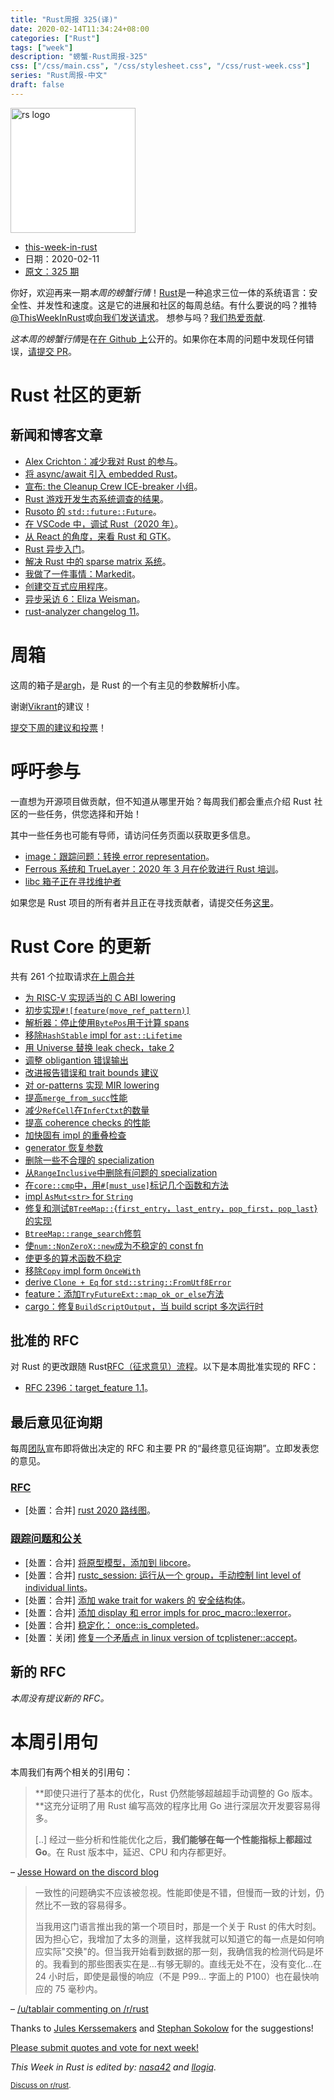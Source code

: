 ```yaml
---
title: "Rust周报 325(译)"
date: 2020-02-14T11:34:24+08:00
categories: ["Rust"]
tags: ["week"]
description: "螃蟹-Rust周报-325"
css: ["/css/main.css", "/css/stylesheet.css", "/css/rust-week.css"]
series: "Rust周报-中文"
draft: false
---
```


<img src="https://www.rust-lang.org/static/images/rust-logo-blk.svg" alt="rs logo" class="medium-zoom-image" style="
    width: 200px;
    background: white;
">

- [this-week-in-rust](<(https://this-week-in-rust.org)>)
- 日期：2020-02-11
- [原文：325 期](https://this-week-in-rust.org/blog/2020/02/11/this-week-in-rust-325/)

你好，欢迎再来一期*本周的螃蟹行情*！[Rust](http://rust-lang.org)是一种追求三位一体的系统语言：安全性、并发性和速度。这是它的进展和社区的每周总结。有什么要说的吗？推特[@ThisWeekInRust](https://twitter.com/ThisWeekInRust)或[向我们发送请求](https://github.com/cmr/this-week-in-rust)。 想参与吗？[我们热爱贡献](https://github.com/rust-lang/rust/blob/master/CONTRIBUTING.md).

*这本周的螃蟹行情*是在[在 Github 上](https://github.com/cmr/this-week-in-rust)公开的。如果你在本周的问题中发现任何错误，[请提交 PR](https://github.com/cmr/this-week-in-rust/pulls)。

# Rust 社区的更新

## 新闻和博客文章

- [Alex Crichton：减少我对 Rust 的参与](https://internals.rust-lang.org/t/scaling-back-my-involvement-in-rust/11754)。
- [将 async/await 引入 embedded Rust](https://ferrous-systems.com/blog/embedded-async-await/)。
- [宣布: the Cleanup Crew ICE-breaker 小组](https://blog.rust-lang.org/inside-rust/2020/02/06/Cleanup-Crew-ICE-breakers.html)。
- [Rust 游戏开发生态系统调查的结果](https://rust-gamedev.github.io/posts/survey-01/)。
- [Rusoto 的 `std::future::Future`](https://linuxwit.ch/blog/2020/02/the-future-of-rusoto/)。
- [在 VSCode 中，调试 Rust（2020 年）](https://jason-williams.co.uk/debugging-rust-in-vscode)。
- [从 React 的角度，来看 Rust 和 GTK](https://savanni.luminescent-dreams.com/2020/01/15/rust-react-gtk/)。
- [Rust 异步入门](https://omarabid.com/async-rust)。
- [解决 Rust 中的 sparse matrix 系统](https://medium.com/swlh/solving-sparse-matrix-systems-in-rust-5e978ed07bc3)。
- [我做了一件事情：Markedit](http://adventures.michaelfbryan.com/posts/markedit/)。
- [创建交互式应用程序](http://adventures.michaelfbryan.com/posts/implementing-interactive-applications/)。
- [异步采访 6：Eliza Weisman](https://smallcultfollowing.com/babysteps/blog/2020/02/11/async-interview-6-eliza-weisman/)。
- [rust-analyzer changelog 11](https://rust-analyzer.github.io/thisweek/2020/02/10/changelog-11.html)。

# 周箱

这周的箱子是[argh](https://github.com/google/argh)，是 Rust 的一个有主见的参数解析小库。

谢谢[Vikrant](https://users.rust-lang.org/t/crate-of-the-week/2704/718)的建议！

[提交下周的建议和投票][submit_crate]！

[submit_crate]: https://users.rust-lang.org/t/crate-of-the-week/2704

# 呼吁参与

一直想为开源项目做贡献，但不知道从哪里开始？每周我们都会重点介绍 Rust 社区的一些任务，供您选择和开始！

其中一些任务也可能有导师，请访问任务页面以获取更多信息。

- [image：跟踪问题：转换 error representation](https://github.com/image-rs/image/issues/1134)。
- [Ferrous 系统和 TrueLayer：2020 年 3 月在伦敦进行 Rust 培训](https://ferrous-systems.com/blog/training-in-london/)。
- [libc 箱子正在寻找维护者](https://github.com/rust-lang/libc/issues/1657)

如果您是 Rust 项目的所有者并且正在寻找贡献者，请提交任务[这里][guidelines]。

[guidelines]: https://users.rust-lang.org/t/twir-call-for-participation/4821

# Rust Core 的更新

共有 261 个拉取请求[在上周合并][merged]

[merged]: https://github.com/search?q=is%3Apr+org%3Arust-lang+is%3Amerged+merged%3A2020-02-03..2020-02-10

- [为 RISC-V 实现适当的 C ABI lowering](https://github.com/rust-lang/rust/pull/68452)
- [初步实现`#![feature(move_ref_pattern)]`](https://github.com/rust-lang/rust/pull/68376)
- [解析器：停止使用`BytePos`用于计算 spans](https://github.com/rust-lang/rust/pull/68845)
- [移除`HashStable` impl for `ast::Lifetime`](https://github.com/rust-lang/rust/pull/68919)
- [用 Universe 替换 leak check，take 2](https://github.com/rust-lang/rust/pull/65232)
- [调整 obligantion 错误输出](https://github.com/rust-lang/rust/pull/68377)
- [改进报告错误和 trait bounds 建议](https://github.com/rust-lang/rust/pull/67665)
- [对 or-patterns 实现 MIR lowering](https://github.com/rust-lang/rust/pull/67668)
- [提高`merge_from_succ`性能](https://github.com/rust-lang/rust/pull/68790)
- [减少`RefCell`在`InferCtxt`的数量](https://github.com/rust-lang/rust/pull/68694)
- [提高 coherence checks 的性能](https://github.com/rust-lang/rust/pull/68966)
- [加快固有 impl 的重叠检查](https://github.com/rust-lang/rust/pull/68911)
- [generator 恢复参数](https://github.com/rust-lang/rust/pull/68524)
- [删除一些不合理的 specialization](https://github.com/rust-lang/rust/pull/68358)
- [从`RangeInclusive`中删除有问题的 specialization](https://github.com/rust-lang/rust/pull/68835)
- [在`core::cmp`中，用`#[must_use]`标记几个函数和方法](https://github.com/rust-lang/rust/pull/68946)
- [impl `AsMut<str>` for `String`](https://github.com/rust-lang/rust/pull/68742)
- [修复和测试`BTreeMap::`{`first_entry`，`last_entry`，`pop_first`，`pop_last`}的实现](https://github.com/rust-lang/rust/pull/68834)
- [`BtreeMap::range_search`修剪](https://github.com/rust-lang/rust/pull/68499)
- [使`num::NonZeroX::new`成为不稳定的 const fn](https://github.com/rust-lang/rust/pull/68976)
- [使更多的算术函数不稳定](https://github.com/rust-lang/rust/pull/68809)
- [移除`Copy` impl form `OnceWith`](https://github.com/rust-lang/rust/pull/68810)
- [derive `Clone + Eq` for `std::string::FromUtf8Error`](https://github.com/rust-lang/rust/pull/68738)
- [feature：添加`TryFutureExt::map_ok_or_else`方法](https://github.com/rust-lang/futures-rs/pull/2058)
- [cargo：修复`BuildScriptOutput`，当 build script 多次运行时](https://github.com/rust-lang/cargo/pull/7857)

## 批准的 RFC

对 Rust 的更改跟随 Rust[RFC（征求意见）流程](https://github.com/rust-lang/rfcs#rust-rfcs)。以下是本周批准实现的 RFC：

- [RFC 2396：target_feature 1.1](https://github.com/rust-lang/rfcs/pull/2396)。

## 最后意见征询期

每周[团队](https://www.rust-lang.org/team.html)宣布即将做出决定的 RFC 和主要 PR 的“最终意见征询期”。立即发表您的意见。

### [RFC](https://github.com/rust-lang/rfcs/labels/final-comment-period)

- \[处置：合并] [rust 2020 路线图](https://github.com/rust-lang/rfcs/pull/2857)。

### [跟踪问题和公关](https://github.com/rust-lang/rust/labels/final-comment-period)

- \[处置：合并] [将原型模型，添加到 libcore](https://github.com/rust-lang/rust/pull/67637)。
- \[处置：合并] [rustc_session: 运行从一个 group，手动控制 lint level of individual lints](https://github.com/rust-lang/rust/pull/67885)。
- \[处置：合并] [添加 wake trait for wakers 的 安全结构体](https://github.com/rust-lang/rust/pull/68700)。
- \[处置：合并] [添加 display 和 error impls for proc_macro::lexerror](https://github.com/rust-lang/rust/pull/68899)。
- \[处置：合并] [稳定化： once::is_completed](https://github.com/rust-lang/rust/pull/68945)。
- \[处置：关闭] [修复一个矛盾点 in linux version of tcplistener::accept](https://github.com/rust-lang/rust/pull/67028)。

## 新的 RFC

_本周没有提议新的 RFC。_

# 本周引用句

本周我们有两个相关的引用句：

> **即使只进行了基本的优化，Rust 仍然能够超越超手动调整的 Go 版本。**这充分证明了用 Rust 编写高效的程序比用 Go 进行深层次开发要容易得多。
>
> [..] 经过一些分析和性能优化之后，**我们能够在每一个性能指标上都超过 Go**。在 Rust 版本中，延迟、CPU 和内存都更好。

– [Jesse Howard on the discord blog](https://blog.discordapp.com/why-discord-is-switching-from-go-to-rust-a190bbca2b1f)

> 一致性的问题确实不应该被忽视。性能即使是不错，但慢而一致的计划，仍然比不一致的容易得多。
>
> 当我用这门语言推出我的第一个项目时，那是一个关于 Rust 的伟大时刻。因为担心它，我增加了太多的测量，这样我就可以知道它的每一点是如何响应实际"交换"的。但当我开始看到数据的那一刻，我确信我的检测代码是坏的。我看到的那些图表实在是…有够无聊的。直线无处不在，没有变化…在 24 小时后，即使是最慢的响应（不是 P99… 字面上的 P100）也在最快响应的 75 毫秒内。

– [/u/tablair commenting on /r/rust](https://www.reddit.com/r/rust/comments/eytyug/why_discord_is_switching_from_go_to_rust/fgjjpiv/)

Thanks to [Jules Kerssemakers](https://users.rust-lang.org/t/twir-quote-of-the-week/328/811) and [Stephan Sokolow](https://users.rust-lang.org/t/twir-quote-of-the-week/328/809) for the suggestions!

[Please submit quotes and vote for next week!](https://users.rust-lang.org/t/twir-quote-of-the-week/328)

_This Week in Rust is edited by: [nasa42](https://github.com/nasa42) and [llogiq](https://github.com/llogiq)._

<small>[Discuss on r/rust](https://www.reddit.com/r/rust/comments/f3a5hu/this_week_in_rust_325/).</small>
